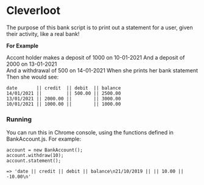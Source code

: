 # Cleverloot

The purpose of this bank script is to print out a statement for a user, given their activity, like a real bank!  
  
**For Example**

Accont holder makes a deposit of 1000 on 10-01-2021 
And a deposit of 2000 on 13-01-2021  
And a withdrawal of 500 on 14-01-2021
When she prints her bank statement  
Then she would see:  

```
date       || credit  || debit  || balance  
14/01/2021 ||         || 500.00 || 2500.00  
13/01/2021 || 2000.00 ||        || 3000.00  
10/01/2021 || 1000.00 ||        || 1000.00  
```

### Running

You can run this in Chrome console, using the functions defined in BankAccount.js. For example:

```
account = new BankAccount();
account.withdraw(10);
account.statement();

=> 'date || credit || debit || balance\n21/10/2019 || || 10.00 || -10.00\n'
```

